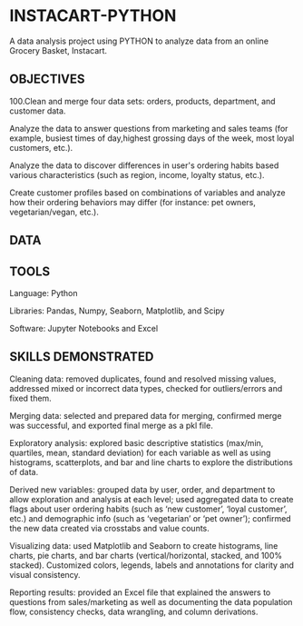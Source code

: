 # INSTACART-PYTHON
A data analysis project using PYTHON to analyze data from an online Grocery Basket, Instacart.
## OBJECTIVES
100.Clean and merge four data sets: orders, products, department, and customer data.

Analyze the data to answer questions from marketing and sales teams (for example, busiest times of day,highest grossing days of the week, most loyal customers, etc.).

Analyze the data to discover differences in user's ordering habits based various characteristics (such as region, income, loyalty status, etc.).

Create customer profiles based on combinations of variables and analyze how their ordering behaviors may differ (for instance: pet owners, vegetarian/vegan, etc.).
## DATA
## TOOLS
Language: Python

Libraries: Pandas, Numpy, Seaborn, Matplotlib, and Scipy

Software: Jupyter Notebooks and Excel
## SKILLS DEMONSTRATED
Cleaning data: removed duplicates, found and resolved missing values, addressed mixed or incorrect data types, checked for outliers/errors and fixed them.

Merging data: selected and prepared data for merging, confirmed merge was successful, and exported final merge as a pkl file.

Exploratory analysis: explored basic descriptive statistics (max/min, quartiles, mean, standard deviation) for each variable as well as using histograms, scatterplots, and bar and line charts to explore the distributions of data.

Derived new variables: grouped data by user, order, and department to allow exploration and analysis at each level; used aggregated data to create flags about user ordering habits (such as ‘new customer’, ‘loyal customer’, etc.) and demographic info (such as ‘vegetarian’ or ‘pet owner’); confirmed the new data created via crosstabs and value counts.

Visualizing data: used Matplotlib and Seaborn to create histograms, line charts, pie charts, and bar charts (vertical/horizontal, stacked, and 100% stacked). Customized colors, legends, labels and annotations for clarity and visual consistency.

Reporting results: provided an Excel file that explained the answers to questions from sales/marketing as well as documenting the data population flow, consistency checks, data wrangling, and column derivations.
